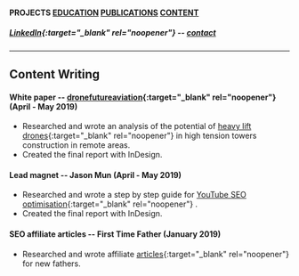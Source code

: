 #### PROJECTS  [EDUCATION](https://writingteacher.github.io/rob-whyte/education)  [PUBLICATIONS](https://writingteacher.github.io/rob-whyte/publications)  [CONTENT](https://writingteacher.github.io/rob-whyte/content)   

##### [LinkedIn](https://www.linkedin.com/in/robwhyte/){:target="_blank" rel="noopener"} -- <a href="mailto:robbusan@yahoo.com">contact</a>   

***      
   
      
         
   
     
     
## Content Writing   
   
   
      
#### White paper -- [dronefutureaviation](https://dronefutureaviation.com/en/){:target="_blank" rel="noopener"}  (April - May 2019)
* Researched and wrote an analysis of the potential of [heavy lift drones](https://github.com/writingteacher/rob-whyte/blob/main/rob-whyte-writer-drone-sample.pdf){:target="_blank" rel="noopener"}  in high tension towers construction in remote areas.
* Created the final report with InDesign.


#### Lead magnet -- Jason Mun  (April - May 2019)
* Researched and wrote a step by step guide for [YouTube SEO optimisation](https://github.com/writingteacher/rob-whyte/blob/main/seo-sample-rob-whyte-writer.pdf){:target="_blank" rel="noopener"} .
* Created the final report with InDesign.


#### SEO affiliate articles -- First Time Father  (January 2019)
* Researched and wrote affiliate [articles](https://firsttimefathers.net/baby-gear-for-dads-2019/){:target="_blank" rel="noopener"}  for new fathers.



 
 
